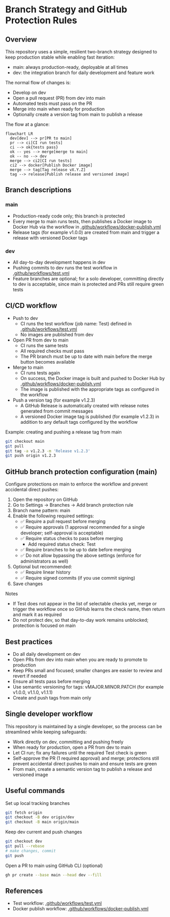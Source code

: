 # Branch Strategy and GitHub Protection Rules

## Overview

This repository uses a simple, resilient two-branch strategy designed to keep production stable while enabling fast iteration:

- main: always production-ready, deployable at all times
- dev: the integration branch for daily development and feature work

The normal flow of changes is:

- Develop on dev
- Open a pull request (PR) from dev into main
- Automated tests must pass on the PR
- Merge into main when ready for production
- Optionally create a version tag from main to publish a release

The flow at a glance:

```mermaid
flowchart LR
  dev[dev] --> pr[PR to main]
  pr --> ci[CI run tests]
  ci --> ok{tests pass}
  ok -- yes --> merge[merge to main]
  ok -- no --> dev
  merge --> ci2[CI run tests]
  ci2 --> docker[Publish Docker image]
  merge --> tag[Tag release vX.Y.Z]
  tag --> release[Publish release and versioned image]
```

## Branch descriptions

### main

- Production-ready code only; this branch is protected
- Every merge to main runs tests, then publishes a Docker image to Docker Hub via the workflow in [.github/workflows/docker-publish.yml](.github/workflows/docker-publish.yml)
- Release tags (for example v1.0.0) are created from main and trigger a release with versioned Docker tags

### dev

- All day-to-day development happens in dev
- Pushing commits to dev runs the test workflow in [.github/workflows/test.yml](.github/workflows/test.yml)
- Feature branches are optional; for a solo developer, committing directly to dev is acceptable, since main is protected and PRs still require green tests

## CI/CD workflow

- Push to dev
  - CI runs the test workflow (job name: Test) defined in [.github/workflows/test.yml](.github/workflows/test.yml)
  - No images are published from dev
- Open PR from dev to main
  - CI runs the same tests
  - All required checks must pass
  - The PR branch must be up to date with main before the merge button becomes available
- Merge to main
  - CI runs tests again
  - On success, the Docker image is built and pushed to Docker Hub by [.github/workflows/docker-publish.yml](.github/workflows/docker-publish.yml)
  - The image is published with the appropriate tags as configured in the workflow
- Push a version tag (for example v1.2.3)
  - A GitHub Release is automatically created with release notes generated from commit messages
  - A versioned Docker image tag is published (for example v1.2.3) in addition to any default tags configured by the workflow

Example: creating and pushing a release tag from main

```sh
git checkout main
git pull
git tag -a v1.2.3 -m 'Release v1.2.3'
git push origin v1.2.3
```

## GitHub branch protection configuration (main)

Configure protections on main to enforce the workflow and prevent accidental direct pushes:

1. Open the repository on GitHub
2. Go to Settings → Branches → Add branch protection rule
3. Branch name pattern: main
4. Enable the following required settings:
   - ✅ Require a pull request before merging
   - ✅ Require approvals (1 approval recommended for a single developer; self-approval is acceptable)
   - ✅ Require status checks to pass before merging
     - Add required status check: Test
   - ✅ Require branches to be up to date before merging
   - ✅ Do not allow bypassing the above settings (enforce for administrators as well)
5. Optional but recommended:
   - ✅ Require linear history
   - ✅ Require signed commits (if you use commit signing)
6. Save changes

Notes

- If Test does not appear in the list of selectable checks yet, merge or trigger the workflow once so GitHub learns the check name, then return and mark it as required
- Do not protect dev, so that day-to-day work remains unblocked; protection is focused on main

## Best practices

- Do all daily development on dev
- Open PRs from dev into main when you are ready to promote to production
- Keep PRs small and focused; smaller changes are easier to review and revert if needed
- Ensure all tests pass before merging
- Use semantic versioning for tags: vMAJOR.MINOR.PATCH (for example v1.0.0, v1.1.0, v1.1.1)
- Create and push tags from main only

## Single developer workflow

This repository is maintained by a single developer, so the process can be streamlined while keeping safeguards:

- Work directly on dev, committing and pushing freely
- When ready for production, open a PR from dev to main
- Let CI run; fix any failures until the required Test check is green
- Self-approve the PR (1 required approval) and merge; protections still prevent accidental direct pushes to main and ensure tests are green
- From main, create a semantic version tag to publish a release and versioned image

## Useful commands

Set up local tracking branches

```sh
git fetch origin
git checkout -B dev origin/dev
git checkout -B main origin/main
```

Keep dev current and push changes

```sh
git checkout dev
git pull --rebase
# make changes, commit
git push
```

Open a PR to main using GitHub CLI (optional)

```sh
gh pr create --base main --head dev --fill
```

## References

- Test workflow: [.github/workflows/test.yml](.github/workflows/test.yml)
- Docker publish workflow: [.github/workflows/docker-publish.yml](.github/workflows/docker-publish.yml)
